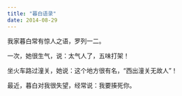 ```yaml
---
title: "暮白语录"
date: 2014-08-29
---
```



我家暮白常有惊人之语，罗列一二。

一次，她很生气，说：太气人了，五味打架！

坐火车路过潼关，她说：这个地方很有名，“西出潼关无故人”！

最近，暮白对我很失望，经常说：我要揍死你。
